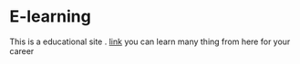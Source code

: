 # E-learning

This is a educational site . [link](https://assignment-09-01.netlify.app/)
you can learn many thing from here
for your career
